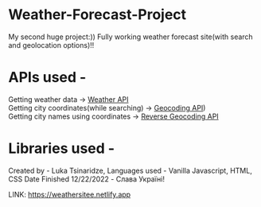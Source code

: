 # Weather-Forecast-Project

My second huge project:)) Fully working weather forecast site(with search and geolocation options)!!

# APIs used -
Getting weather data -> [Weather API](https://open-meteo.com)<br>
Getting city coordinates(while searching) -> [Geocoding API](https://apidocs.geoapify.com/docs/geocoding/forward-geocoding/#about))<br>
Getting city names using coordinates -> [Reverse Geocoding API](https://apidocs.geoapify.com/docs/geocoding/reverse-geocoding/#about)<br>

# Libraries used -

Created by - Luka Tsinaridze, Languages used - Vanilla Javascript, HTML, CSS
Date Finished 12/22/2022 - Слава Україні!


LINK: https://weathersitee.netlify.app

